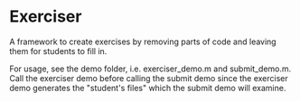 # Exerciser
A framework to create exercises by removing parts of code and leaving them for students to fill in.

For usage, see the demo folder, i.e. exerciser_demo.m and submit_demo.m. Call the exerciser demo before calling the submit demo since the exerciser demo generates the "student's files" which the submit demo will examine.
